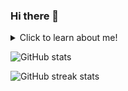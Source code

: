 ### Hi there 👋

<details>
  <summary>Click to learn about me!</summary>
  <br>
  
  ## 📫 How to reach me:
  - You can PM me on Discord @monbon#5951, or [email me](mailto:mon_s4107@comcast.net).
  ## 😄 Pronouns:
  - I use the pronouns He/Him
  
</details>

![GitHub stats](https://github-readme-stats.vercel.app/api?username=TheMonBonGH&show_icons=true) 

![GitHub streak stats](https://github-readme-streak-stats.herokuapp.com/?user=TheMonBonGH)  


<!--
**TheMonBonGH/TheMonBonGH** is a ✨ _special_ ✨ repository because its `README.md` (this file) appears on your GitHub profile.

Here are some ideas to get you started:

- 🔭 I’m currently working on ...
- 🌱 I’m currently learning ...
- 👯 I’m looking to collaborate on ...
- 🤔 I’m looking for help with ...
- 💬 Ask me about ...
- 📫 How to reach me: ...
- 😄 Pronouns: ...
- ⚡ Fun fact: ...
-->
